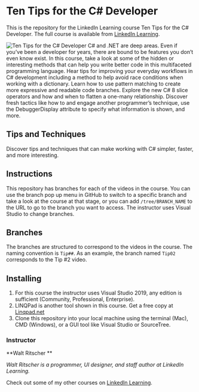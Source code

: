 # Ten Tips for the C# Developer
This is the repository for the LinkedIn Learning course Ten Tips for the C# Developer. The full course is available from [LinkedIn Learning][lil-course-url].

![Ten Tips for the C# Developer][lil-thumbnail-url] 
C# and .NET are deep areas. Even if you’ve been a developer for years, there are bound to be features you don’t even know exist. In this course, take a look at some of the hidden or interesting methods that can help you write better code in this multifaceted programming language. Hear tips for improving your everyday workflows in C# development including a method to help avoid race conditions when working with a dictionary. Learn how to use pattern matching to create more expressive and readable code branches. Explore the new C# 8 slice operators and how and when to flatten a one-many relationship. Discover fresh tactics like how to and engage another programmer’s technique, use the DebuggerDisplay attribute to specify what information is shown, and more.

## Tips and Techniques
Discover tips and techniques that can make working with C# simpler, faster, and more interesting. 

## Instructions
This repository has branches for each of the videos in the course. You can use the branch pop up menu in GitHub to switch to a specific branch and take a look at the course at that stage, or you can add `/tree/BRANCH_NAME` to the URL to go to the branch you want to access.
The instructor uses Visual Studio to change branches.

## Branches
The branches are structured to correspond to the videos in the course. The naming convention is `Tip##`. As an example, the branch named `Tip02` corresponds to the Tip #2 video. 


## Installing
1. For this course the instructor uses Visual Studio 2019, any edition is sufficient (Community, Professional, Enterprise). 
2. LINQPad is another tool shown in this course.  Get a free copy at [Linqpad.net](https://linqpad.net)
3. Clone this repository into your local machine using the terminal (Mac), CMD (Windows), or a GUI tool like Visual Studio or SourceTree.

### Instructor

**Walt Ritscher **

_Walt Ritscher is a programmer, UI designer, and staff author at LinkedIn Learning._

Check out some of my other courses on [LinkedIn Learning](https://www.linkedin.com/learning/instructors/walt-ritscher?u=104).

[lil-course-url]: https://www.linkedin.com/learning/ten-tips-for-the-c-sharp-developer
[lil-thumbnail-url]: https://cdn.lynda.com/course/2863044/2863044-1601574454812-16x9.jpg
